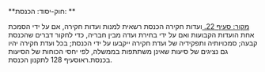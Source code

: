 **חוק-יסוד: הכנסת: **

[מקור: סעיף 22. ](https://he.wikisource.org/wiki/%D7%97%D7%95%D7%A7-%D7%99%D7%A1%D7%95%D7%93:_%D7%94%D7%9B%D7%A0%D7%A1%D7%AA#%D7%A1%D7%A2%D7%99%D7%A3_22)
ועדות חקירה
הכנסת רשאית למנות ועדות חקירה, אם על ידי הסמכת אחת הועדות הקבועות ואם על ידי בחירת ועדה מבין חבריה, כדי לחקור דברים שהכנסת קבעה; סמכויותיה ותפקידיה של ועדת חקירה ייקבעו על ידי הכנסת; בכל ועדת חקירה יהיו גם נציגים של סיעות שאינן משתתפות בממשלה, לפי יחסי הכוחות של הסיעות בכנסת.ראוסעיף 128 לתקנון הכנסת.